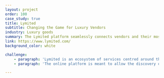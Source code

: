 ```yaml
---
layout: project
order: 100
case_study: true
title: Lymited
subtitle: Changing the Game for Luxury Vendors
industry: Luxury goods
summary: The Lymited platform seamlessly connects vendors and their most sought-after pieces with a targeted global audience of discerning buyers.
link: https://www.lymited.com/
background_color: white

challenge:
    - paragraph: 'Lymited is an ecosystem of services centred around the buying, selling, investment and enjoyment in limited edition goods, rare artefacts and works of art. The intention is to disintermediate the auction market space by providing a marketplace for people interested in these assets to trade in the comfort of knowing the assets are genuine, fairly priced and with competitive commission.'
    - paragraph: 'The online platform is meant to allow the discovery of appealing items by browsing or searching, and to verify their status/authenticity. You will then be able to purchase items outright and make payment. If a person registers as a Vendor, they are able to upload  items for sale for which you would receive payment. Vendors and other approved contributors will be able to upload articles about collectable items, allow the fractional sale and purchase of items to allow for peer-to-peer investment opportunities in high value items that can increase in value.'

---
```

